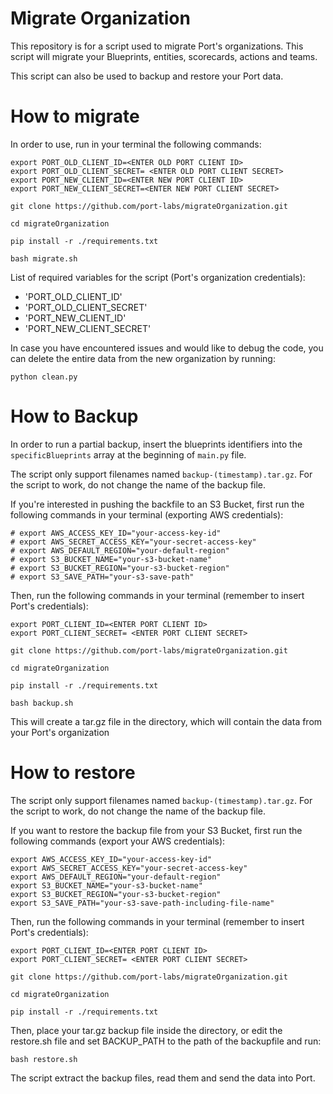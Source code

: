 # Migrate Organization
This repository is for a script used to migrate Port's organizations.
This script will migrate your Blueprints, entities, scorecards, actions and teams.

This script can also be used to backup and restore your Port data.

# How to migrate
In order to use, run in your terminal the following commands:

```
export PORT_OLD_CLIENT_ID=<ENTER OLD PORT CLIENT ID>
export PORT_OLD_CLIENT_SECRET= <ENTER OLD PORT CLIENT SECRET>
export PORT_NEW_CLIENT_ID=<ENTER NEW PORT CLIENT ID>
export PORT_NEW_CLIENT_SECRET=<ENTER NEW PORT CLIENT SECRET>

git clone https://github.com/port-labs/migrateOrganization.git

cd migrateOrganization

pip install -r ./requirements.txt

bash migrate.sh

```

List of required variables for the script (Port's organization credentials):
 - 'PORT_OLD_CLIENT_ID'
 - 'PORT_OLD_CLIENT_SECRET'
 - 'PORT_NEW_CLIENT_ID'
 - 'PORT_NEW_CLIENT_SECRET'

 In case you have encountered issues and would like to debug the code, you can delete the entire data from the new organization by running:

 ```
 python clean.py
 ```

 # How to Backup
 In order to run a partial backup, insert the blueprints identifiers into the `specificBlueprints` array at the beginning of `main.py` file.

 The script only support filenames named `backup-(timestamp).tar.gz`. For the script to work, do not change the name of the backup file.

 If you're interested in pushing the backfile to an S3 Bucket, first run the following commands in your terminal (exporting AWS credentials):

```
# export AWS_ACCESS_KEY_ID="your-access-key-id"
# export AWS_SECRET_ACCESS_KEY="your-secret-access-key"
# export AWS_DEFAULT_REGION="your-default-region"
# export S3_BUCKET_NAME="your-s3-bucket-name"
# export S3_BUCKET_REGION="your-s3-bucket-region"
# export S3_SAVE_PATH="your-s3-save-path"
```

 Then, run the following commands in your terminal (remember to insert Port's credentials):

 ```
export PORT_CLIENT_ID=<ENTER PORT CLIENT ID>
export PORT_CLIENT_SECRET= <ENTER PORT CLIENT SECRET>

git clone https://github.com/port-labs/migrateOrganization.git

cd migrateOrganization

pip install -r ./requirements.txt

bash backup.sh
 ```

 This will create a tar.gz file in the directory, which will contain the data from your Port's organization

 # How to restore
 The script only support filenames named `backup-(timestamp).tar.gz`. For the script to work, do not change the name of the backup file.

 If you want to restore the backup file from your S3 Bucket, first run the following commands (export your AWS credentials):

```
export AWS_ACCESS_KEY_ID="your-access-key-id"
export AWS_SECRET_ACCESS_KEY="your-secret-access-key"
export AWS_DEFAULT_REGION="your-default-region"
export S3_BUCKET_NAME="your-s3-bucket-name"
export S3_BUCKET_REGION="your-s3-bucket-region"
export S3_SAVE_PATH="your-s3-save-path-including-file-name"
```

Then, run the following commands in your terminal (remember to insert Port's credentials):

 ```
export PORT_CLIENT_ID=<ENTER PORT CLIENT ID>
export PORT_CLIENT_SECRET= <ENTER PORT CLIENT SECRET>

git clone https://github.com/port-labs/migrateOrganization.git

cd migrateOrganization

pip install -r ./requirements.txt
 ```

 Then, place your tar.gz backup file inside the directory, or edit the restore.sh file and set BACKUP_PATH to the path of the backupfile and run:
 ```
bash restore.sh
```

 The script extract the backup files, read them and send the data into Port.